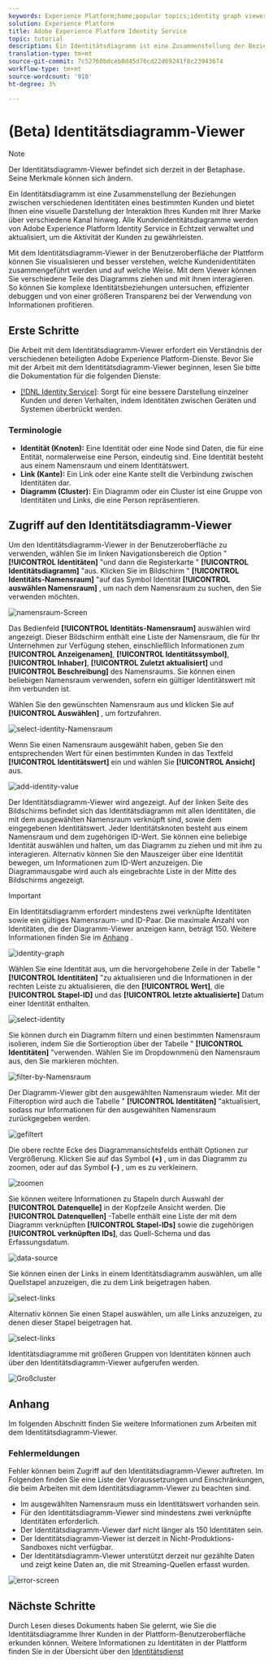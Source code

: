 ```yaml
---
keywords: Experience Platform;home;popular topics;identity graph viewer;Identity graph viewer;graph viewer;Graph viewer;identity namespace;Identity namespace;identity;Identity;Identity service;identity service
solution: Experience Platform
title: Adobe Experience Platform Identity Service
topic: tutorial
description: Ein Identitätsdiagramm ist eine Zusammenstellung der Beziehungen zwischen verschiedenen Identitäten eines bestimmten Kunden und bietet Ihnen eine visuelle Darstellung der Interaktion Ihres Kunden mit Ihrer Marke über verschiedene Kanal hinweg.
translation-type: tm+mt
source-git-commit: 7c52760bdceb8d45d76cd22d69241f8c23943674
workflow-type: tm+mt
source-wordcount: '910'
ht-degree: 3%

---
```



# (Beta) Identitätsdiagramm-Viewer

>[!NOTE]
>
>Der Identitätsdiagramm-Viewer befindet sich derzeit in der Betaphase. Seine Merkmale können sich ändern.

Ein Identitätsdiagramm ist eine Zusammenstellung der Beziehungen zwischen verschiedenen Identitäten eines bestimmten Kunden und bietet Ihnen eine visuelle Darstellung der Interaktion Ihres Kunden mit Ihrer Marke über verschiedene Kanal hinweg. Alle Kundenidentitätsdiagramme werden von Adobe Experience Platform Identity Service in Echtzeit verwaltet und aktualisiert, um die Aktivität der Kunden zu gewährleisten.

Mit dem Identitätsdiagramm-Viewer in der Benutzeroberfläche der Plattform können Sie visualisieren und besser verstehen, welche Kundenidentitäten zusammengeführt werden und auf welche Weise. Mit dem Viewer können Sie verschiedene Teile des Diagramms ziehen und mit ihnen interagieren. So können Sie komplexe Identitätsbeziehungen untersuchen, effizienter debuggen und von einer größeren Transparenz bei der Verwendung von Informationen profitieren.

## Erste Schritte

Die Arbeit mit dem Identitätsdiagramm-Viewer erfordert ein Verständnis der verschiedenen beteiligten Adobe Experience Platform-Dienste. Bevor Sie mit der Arbeit mit dem Identitätsdiagramm-Viewer beginnen, lesen Sie bitte die Dokumentation für die folgenden Dienste:

- [[!DNL Identity Service]](../home.md): Sorgt für eine bessere Darstellung einzelner Kunden und deren Verhalten, indem Identitäten zwischen Geräten und Systemen überbrückt werden.

### Terminologie

- **Identität (Knoten):** Eine Identität oder eine Node sind Daten, die für eine Entität, normalerweise eine Person, eindeutig sind. Eine Identität besteht aus einem Namensraum und einem Identitätswert.
- **Link (Kante):** Ein Link oder eine Kante stellt die Verbindung zwischen Identitäten dar.
- **Diagramm (Cluster):** Ein Diagramm oder ein Cluster ist eine Gruppe von Identitäten und Links, die eine Person repräsentieren.

## Zugriff auf den Identitätsdiagramm-Viewer

Um den Identitätsdiagramm-Viewer in der Benutzeroberfläche zu verwenden, wählen Sie im linken Navigationsbereich die Option &quot; **[!UICONTROL Identitäten]** &quot;und dann die Registerkarte &quot; **[!UICONTROL Identitätsdiagramm]** &quot;aus. Klicken Sie im Bildschirm &quot; **[!UICONTROL Identitäts-Namensraum]** &quot;auf das Symbol Identität **[!UICONTROL auswählen Namensraum]** , um nach dem Namensraum zu suchen, den Sie verwenden möchten.

![namensraum-Screen](../images/identity-graph-viewer/identity-namespace.png)

Das Bedienfeld **[!UICONTROL Identitäts-Namensraum]** auswählen wird angezeigt. Dieser Bildschirm enthält eine Liste der Namensraum, die für Ihr Unternehmen zur Verfügung stehen, einschließlich Informationen zum **[!UICONTROL Anzeigenamen]**, **[!UICONTROL Identitätssymbol]**, **[!UICONTROL Inhaber]**, **[!UICONTROL Zuletzt aktualisiert]** und **[!UICONTROL Beschreibung]** des Namensraums. Sie können einen beliebigen Namensraum verwenden, sofern ein gültiger Identitätswert mit ihm verbunden ist.

Wählen Sie den gewünschten Namensraum aus und klicken Sie auf **[!UICONTROL Auswählen]** , um fortzufahren.

![select-identity-Namensraum](../images/identity-graph-viewer/select-identity-namespace.png)

Wenn Sie einen Namensraum ausgewählt haben, geben Sie den entsprechenden Wert für einen bestimmten Kunden in das Textfeld **[!UICONTROL Identitätswert]** ein und wählen Sie **[!UICONTROL Ansicht]** aus.

![add-identity-value](../images/identity-graph-viewer/identity-value-filled.png)

Der Identitätsdiagramm-Viewer wird angezeigt. Auf der linken Seite des Bildschirms befindet sich das Identitätsdiagramm mit allen Identitäten, die mit dem ausgewählten Namensraum verknüpft sind, sowie dem eingegebenen Identitätswert. Jeder Identitätsknoten besteht aus einem Namensraum und dem zugehörigen ID-Wert. Sie können eine beliebige Identität auswählen und halten, um das Diagramm zu ziehen und mit ihm zu interagieren. Alternativ können Sie den Mauszeiger über eine Identität bewegen, um Informationen zum ID-Wert anzuzeigen. Die Diagrammausgabe wird auch als eingebrachte Liste in der Mitte des Bildschirms angezeigt.

>[!IMPORTANT]
>
>Ein Identitätsdiagramm erfordert mindestens zwei verknüpfte Identitäten sowie ein gültiges Namensraum- und ID-Paar. Die maximale Anzahl von Identitäten, die der Diagramm-Viewer anzeigen kann, beträgt 150. Weitere Informationen finden Sie im [Anhang](#appendix) .

![identity-graph](../images/identity-graph-viewer/graph-viewer.png)

Wählen Sie eine Identität aus, um die hervorgehobene Zeile in der Tabelle &quot; **[!UICONTROL Identitäten]** &quot;zu aktualisieren und die Informationen in der rechten Leiste zu aktualisieren, die den **[!UICONTROL Wert]**, die **[!UICONTROL Stapel-ID]** und das **[!UICONTROL letzte aktualisierte]** Datum einer Identität enthalten.

![select-identity](../images/identity-graph-viewer/select-identity.png)

Sie können durch ein Diagramm filtern und einen bestimmten Namensraum isolieren, indem Sie die Sortieroption über der Tabelle &quot; **[!UICONTROL Identitäten]** &quot;verwenden. Wählen Sie im Dropdownmenü den Namensraum aus, den Sie markieren möchten.

![filter-by-Namensraum](../images/identity-graph-viewer/filter-namespace.png)

Der Diagramm-Viewer gibt den ausgewählten Namensraum wieder. Mit der Filteroption wird auch die Tabelle &quot; **[!UICONTROL Identitäten]** &quot;aktualisiert, sodass nur Informationen für den ausgewählten Namensraum zurückgegeben werden.

![gefiltert](../images/identity-graph-viewer/filtered.png)

Die obere rechte Ecke des Diagrammansichtsfelds enthält Optionen zur Vergrößerung. Klicken Sie auf das Symbol **(+)** , um in das Diagramm zu zoomen, oder auf das Symbol **(-)** , um es zu verkleinern.

![zoomen](../images/identity-graph-viewer/zoom.png)

Sie können weitere Informationen zu Stapeln durch Auswahl der **[!UICONTROL Datenquelle]** in der Kopfzeile Ansicht werden. Die **[!UICONTROL Datenquellen]** -Tabelle enthält eine Liste der mit dem Diagramm verknüpften **[!UICONTROL Stapel-IDs]** sowie die zugehörigen **[!UICONTROL verknüpften IDs]**, das Quell-Schema und das Erfassungsdatum.

![data-source](../images/identity-graph-viewer/data-source-table.png)

Sie können einen der Links in einem Identitätsdiagramm auswählen, um alle Quellstapel anzuzeigen, die zu dem Link beigetragen haben.

![select-links](../images/identity-graph-viewer/select-edge.png)

Alternativ können Sie einen Stapel auswählen, um alle Links anzuzeigen, zu denen dieser Stapel beigetragen hat.

![select-links](../images/identity-graph-viewer/select-batch.png)

Identitätsdiagramme mit größeren Gruppen von Identitäten können auch über den Identitätsdiagramm-Viewer aufgerufen werden.

![Großcluster](../images/identity-graph-viewer/large-cluster.png)

## Anhang

Im folgenden Abschnitt finden Sie weitere Informationen zum Arbeiten mit dem Identitätsdiagramm-Viewer.

### Fehlermeldungen

Fehler können beim Zugriff auf den Identitätsdiagramm-Viewer auftreten. Im Folgenden finden Sie eine Liste der Voraussetzungen und Einschränkungen, die beim Arbeiten mit dem Identitätsdiagramm-Viewer zu beachten sind.

- Im ausgewählten Namensraum muss ein Identitätswert vorhanden sein.
- Für den Identitätsdiagramm-Viewer sind mindestens zwei verknüpfte Identitäten erforderlich.
- Der Identitätsdiagramm-Viewer darf nicht länger als 150 Identitäten sein.
- Der Identitätsdiagramm-Viewer ist derzeit in Nicht-Produktions-Sandboxes nicht verfügbar.
- Der Identitätsdiagramm-Viewer unterstützt derzeit nur gezählte Daten und zeigt keine Daten an, die mit Streaming-Quellen erfasst wurden.

![error-screen](../images/identity-graph-viewer/error-screen.png)

## Nächste Schritte

Durch Lesen dieses Dokuments haben Sie gelernt, wie Sie die Identitätsdiagramme Ihrer Kunden in der Plattform-Benutzeroberfläche erkunden können. Weitere Informationen zu Identitäten in der Plattform finden Sie in der Übersicht über den [Identitätsdienst](../home.md)
